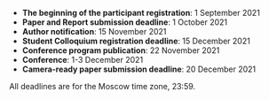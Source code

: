
- **The beginning of the participant registration**: 1 September 2021
- **Paper and Report submission deadline**: 1 October 2021 <!--- <s>1 October 2021</s> <b style="color: red;">10 November 2019</b>-->
- **Author notification**: 15 November 2021
- **Student Colloquium registration deadline**: 15 December 2021
- **Conference program publication**: 22 November 2021
- **Conference**: 1-3 December 2021
- **Camera-ready paper submission deadline**: 20 December 2021

All deadlines are for the Moscow time zone, 23:59.
